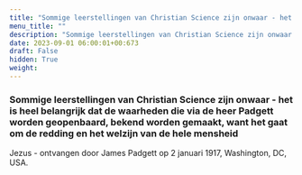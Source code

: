 ```yaml
---
title: "Sommige leerstellingen van Christian Science zijn onwaar - het is heel belangrijk dat de waarheden die via de heer Padgett worden geopenbaard, bekend worden gemaakt, want het gaat om de redding en het welzijn van de hele mensheid"
menu_title: ""
description: "Sommige leerstellingen van Christian Science zijn onwaar - het is heel belangrijk dat de waarheden die via de heer Padgett worden geopenbaard, bekend worden gemaakt, want het gaat om de redding en het welzijn van de hele mensheid"
date: 2023-09-01 06:00:01+00:673
draft: False
hidden: True
weight:
---
```

### Sommige leerstellingen van Christian Science zijn onwaar - het is heel belangrijk dat de waarheden die via de heer Padgett worden geopenbaard, bekend worden gemaakt, want het gaat om de redding en het welzijn van de hele mensheid

Jezus - ontvangen door James Padgett op 2 januari 1917, Washington, DC, USA.
